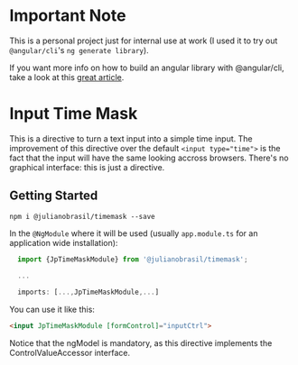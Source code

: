 # Important Note

This is a personal project just for internal use at work (I used it to try out
`@angular/cli`'s `ng generate library`).

If you want more info on how to build an angular library with @angular/cli, take a look at this [great
article](https://medium.com/@tomsu/how-to-build-a-library-for-angular-apps-4f9b38b0ed11).

# Input Time Mask

This is a directive to turn a text input into a simple time input. The improvement of this directive
over the default `<input type="time">` is the fact that the input will have the same looking accross
browsers. There's no graphical interface: this is just a directive.

## Getting Started

`npm i @julianobrasil/timemask --save`

In the `@NgModule` where it will be used (usually `app.module.ts` for an application wide installation):

```ts
  import {JpTimeMaskModule} from '@julianobrasil/timemask';
  
  ...

  imports: [...,JpTimeMaskModule,...]
```

You can use it like this:

```html
<input JpTimeMaskModule [formControl]="inputCtrl">
```

Notice that the ngModel is mandatory, as this directive implements the ControlValueAccessor interface.

